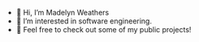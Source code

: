 - 👋 Hi, I’m Madelyn Weathers
- 👀 I’m interested in software engineering.
- 👋 Feel free to check out some of my public projects! 
